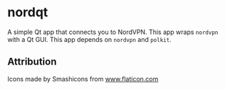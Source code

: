 # nordqt

A simple Qt app that connects you to NordVPN. This app wraps `nordvpn` with a Qt GUI. This app depends on `nordvpn` and `polkit`.

## Attribution

Icons made by Smashicons from www.flaticon.com
